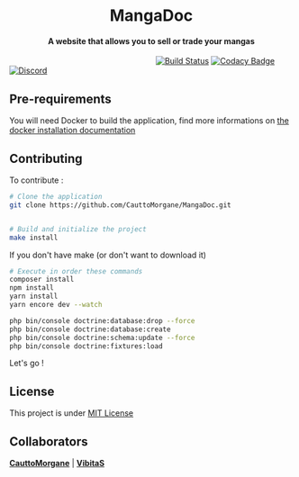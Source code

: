 <p align="center">

<h1 align="center">MangaDoc</h1>
<h4 align="center">A website that allows you to sell or trade your mangas</h4>

&nbsp;&nbsp;&nbsp;&nbsp;&nbsp;&nbsp;&nbsp;&nbsp;&nbsp;&nbsp;&nbsp;&nbsp;&nbsp;&nbsp;&nbsp;&nbsp;&nbsp;&nbsp;&nbsp;&nbsp;&nbsp;&nbsp;
&nbsp;&nbsp;&nbsp;&nbsp;&nbsp;&nbsp;&nbsp;&nbsp;&nbsp;&nbsp;&nbsp;&nbsp;&nbsp;&nbsp;&nbsp;&nbsp;&nbsp;&nbsp;&nbsp;&nbsp;&nbsp;&nbsp;
&nbsp;&nbsp;&nbsp;&nbsp;&nbsp;&nbsp;&nbsp;&nbsp;&nbsp;&nbsp;&nbsp;&nbsp;&nbsp;&nbsp;&nbsp;&nbsp;&nbsp;&nbsp;&nbsp;
[![Build Status](https://travis-ci.org/CauttoMorgane/MangaDoc.svg?branch=master)](https://travis-ci.org/CauttoMorgane/MangaDoc)
[![Codacy Badge](https://api.codacy.com/project/badge/Grade/3b4748e8cdda4996a9c5f0d2cbc1e382)](https://app.codacy.com/project/CauttoMorgane/MangaDoc/dashboard)
[![Discord](https://img.shields.io/discord/530659599301345291.svg?logo=discord)](https://discord.gg/2446zBm)

</p>

## Pre-requirements
You will need Docker to build the application, find more informations on [the docker installation documentation](https://docs.docker.com/install/)

## Contributing
To contribute :
```bash
# Clone the application
git clone https://github.com/CauttoMorgane/MangaDoc.git


# Build and initialize the project
make install
```
If you don't have make (or don't want to download it)
```bash
# Execute in order these commands
composer install
npm install
yarn install
yarn encore dev --watch

php bin/console doctrine:database:drop --force
php bin/console doctrine:database:create
php bin/console doctrine:schema:update --force
php bin/console doctrine:fixtures:load
```
Let's go !

## License
This project is under [MIT License](https://choosealicense.com/licenses/mit/)

## Collaborators
<a href="https://github.com/CauttoMorgane"><b>CauttoMorgane</b></a> | <a href="https://github.com/VibitaS"><b>VibitaS</b></a>
